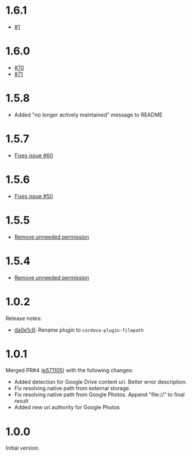 # 1.6.1
* [#1](https://github.com/locusview/cordova-plugin-filepath/pull/1)


# 1.6.0

* [#70](https://github.com/hiddentao/cordova-plugin-filepath/pull/70)
* [#71](https://github.com/hiddentao/cordova-plugin-filepath/pull/71)

# 1.5.8

* Added "no longer actively maintained" message to README

# 1.5.7

* [Fixes issue #60](https://github.com/hiddentao/cordova-plugin-filepath/issues/60)

# 1.5.6

* [Fixes issue #50](https://github.com/hiddentao/cordova-plugin-filepath/issues/50)

# 1.5.5

* [Remove unneeded permission](https://github.com/hiddentao/cordova-plugin-filepath/pull/51)

# 1.5.4

* [Remove unneeded permission](https://github.com/hiddentao/cordova-plugin-filepath/pull/42)

# 1.0.2

Release notes:

 * [da0e1c6](https://github.com/hiddentao/cordova-plugin-filepath/commit/da0e1c68e422caac9c196e41d2580460a6da6d67): Rename plugin to ``cordova-plugin-filepath``

# 1.0.1

Merged PR#4 ([e571105](https://github.com/hiddentao/cordova-plugin-filepath/commit/e571105e0ffa2bfa09b27a13613778755e017961)) with the following changes:

 *  Added detection for Google Drive content uri. Better error description.
 *  Fix resolving native path from external storage.
 *  Fix resolving native path from Google Photos. Append "file://" to final result
 *  Added new uri authority for Google Photos

# 1.0.0

Initial version.
